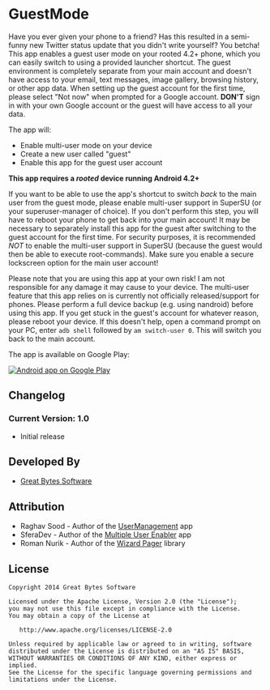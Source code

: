 # GuestMode

Have you ever given your phone to a friend? Has this resulted in a semi-funny new Twitter status update that you didn't write yourself? You betcha! This app enables a guest user mode on your rooted 4.2+ phone, which you can easily switch to using a provided launcher shortcut. The guest environment is completely separate from your main account and doesn't have access to your email, text messages, image gallery, browsing history, or other app data. When setting up the guest account for the first time, please select "Not now" when prompted for a Google account. **DON'T** sign in with your own Google account or the guest will have access to all your data.

The app will:
* Enable multi-user mode on your device
* Create a new user called "guest"
* Enable this app for the guest user account

**This app requires a *rooted* device running Android 4.2+**

If you want to be able to use the app's shortcut to switch *back* to the main user from the guest mode, please enable multi-user support in SuperSU (or your superuser-manager of choice). If you don't perform this step, you will have to reboot your phone to get back into your main account! It may be necessary to separately install this app for the guest after switching to the guest account for the first time. For security purposes, it is recommended *NOT* to enable the multi-user support in SuperSU (because the guest would then be able to execute root-commands). Make sure you enable a secure lockscreen option for the main user account!

Please note that you are using this app at your own risk! I am not responsible for any damage it may cause to your device. The multi-user feature that this app relies on is currently not officially released/support for phones. Please perform a full device backup (e.g. using nandroid) before using this app. If you get stuck in the guest's account for whatever reason, please reboot your device. If this doesn't help, open a command prompt on your PC, enter `adb shell` followed by `am switch-user 0`. This will switch you back to the main account.

The app is available on Google Play:

<a href="https://play.google.com/store/apps/details?id=com.greatbytes.guestmode">
  <img alt="Android app on Google Play"
       src="https://developer.android.com/images/brand/en_app_rgb_wo_45.png" />
</a>

## Changelog

### Current Version: 1.0
 * Initial release
 
## Developed By

* [Great Bytes Software](http://www.greatbytes.org)
 
## Attribution

 * Raghav Sood - Author of the [UserManagement](https://github.com/RaghavSood/UserManagement) app
 * SferaDev - Author of the [Multiple User Enabler](https://github.com/SferaDev/4.2MultiuserEnabler) app
 * Roman Nurik - Author of the [Wizard Pager](https://github.com/romannurik/Android-WizardPager/) library 

## License

    Copyright 2014 Great Bytes Software

    Licensed under the Apache License, Version 2.0 (the "License");
    you may not use this file except in compliance with the License.
    You may obtain a copy of the License at

       http://www.apache.org/licenses/LICENSE-2.0

    Unless required by applicable law or agreed to in writing, software
    distributed under the License is distributed on an "AS IS" BASIS,
    WITHOUT WARRANTIES OR CONDITIONS OF ANY KIND, either express or implied.
    See the License for the specific language governing permissions and
    limitations under the License.